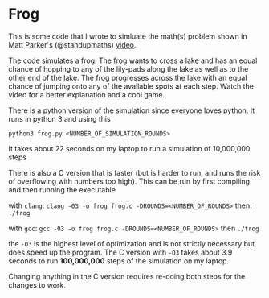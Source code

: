 # Frog

This is some code that I wrote to simluate the math(s) problem shown in Matt Parker's (@standupmaths) [video](https://www.youtube.com/watch?v=ZLTyX4zL2Fc).

The code simulates a frog. The frog wants to cross a lake and has an equal chance of hopping to any of the lily-pads along the lake as well as to the other end of the lake. The frog progresses across the lake with an equal chance of jumping onto any of the available spots at each step. Watch the video for a better explanation and a cool game.

There is a python version of the simulation since everyone loves python. It runs in python 3 and using this

```
python3 frog.py <NUMBER_OF_SIMULATION_ROUNDS>
```

It takes about 22 seconds on my laptop to run a simulation of 10,000,000 steps

There is also a C version that is faster (but is harder to run, and runs the risk of overflowing with numbers too high). This can be run by first compiling and then running the executable

with `clang`:
`clang -03 -o frog frog.c -DROUNDS=<NUMBER_OF_ROUNDS>`
then:
`./frog`

with `gcc`:
`gcc -03 -o frog frog.c -DROUNDS=<NUMBER_OF_ROUNDS>`
then
`./frog`

the `-O3` is the highest level of optimization and is not strictly necessary but does speed up the program.
The C version with `-O3` takes about 3.9 seconds to run **100,000,000** steps of the simulation on my laptop.

Changing anything in the C version requires re-doing both steps for the changes to work.
